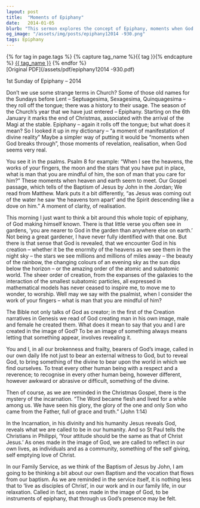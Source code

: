```yaml
---
layout: post
title:  "Moments of Epiphany"
date:   2014-01-05
blurb: "This sermon explores the concept of Epiphany, moments when God breaks through and seems very real. It discusses how God makes himself known through creation, how humans are created in God's image and are called to reveal God in their daily lives, and the mystery of the incarnation. It also touches on the vocation that flows from baptism."
og_image: "/assets/img/posts/epiphany12014 -930.png"
tags: Epiphany
---    
```

<div class="tag-pills">
  {% for tag in page.tags %}
    {% capture tag_name %}{{ tag }}{% endcapture %}
    <a href="{{ site.baseurl }}/tag/{{ tag_name }}" class="tag-pill">{{ tag_name }}</a>
  {% endfor %}
</div>
[Original PDF](/assets/pdf/epiphany12014 -930.pdf)

1st Sunday of Epiphany – 2014

Don’t we use some strange terms in Church? Some of those old names for the Sundays before Lent – Septuagesima, Sexagesima, Quinquagesima – they roll off the tongue; there was a history to their usage. The season of the Church’s year that we have just entered – Epiphany. Starting on the 6th January it marks the end of Christmas, associated with the arrival of the Magi at the stable. Epiphany – again it rolls off the tongue; but what does it mean? So I looked it up in my dictionary – “a moment of manifestation of divine reality” Maybe a simpler way of putting it would be “moments when God breaks through”, those moments of revelation, realisation, when God seems very real.

You see it in the psalms. Psalm 8 for example: “When I see the heavens, the works of your fingers, the moon and the stars that you have put in place, what is man that you are mindful of him, the son of man that you care for him?” These moments when heaven and earth seem to meet. Our Gospel passage, which tells of the Baptism of Jesus by John in the Jordan; We read from Matthew. Mark puts it a bit differently, “as Jesus was coming out of the water he saw ‘the heavens torn apart’ and the Spirit descending like a dove on him.” A moment of clarity, of realisation.

This morning I just want to think a bit around this whole topic of epiphany, of God making himself known. There is that little verse you often see in gardens, ‘you are nearer to God in the garden than anywhere else on earth.’ Not being a great gardener, I have never fully identified with that one. But there is that sense that God is revealed, that we encounter God in his creation – whether it be the enormity of the heavens as we see them in the night sky – the stars we see millions and millions of miles away – the beauty of the rainbow, the changing colours of an evening sky as the sun dips below the horizon – or the amazing order of the atomic and subatomic world. The sheer order of creation, from the expanses of the galaxies to the interaction of the smallest subatomic particles, all expressed in mathematical models has never ceased to inspire me, to move me to wonder, to worship. Well may we say with the psalmist, when I consider the work of your fingers – what is man that you are mindful of him?

The Bible not only talks of God as creator; in the first of the Creation narratives in Genesis we read of God creating man in his own image, male and female he created them. What does it mean to say that you and I are created in the image of God? To be an image of something always means letting that something appear, involves revealing it.

You and I, in all our brokenness and frailty, bearers of God’s image, called in our own daily life not just to bear an external witness to God, but to reveal God, to bring something of the divine to bear upon the world in which we find ourselves. To treat every other human being with a respect and a reverence; to recognise in every other human being, however different, however awkward or abrasive or difficult, something of the divine.

Then of course, as we are reminded in the Christmas Gospel, there is the mystery of the incarnation. “The Word became flesh and lived for a while among us. We have seen his glory, the glory of the one and only Son who came from the Father, full of grace and truth.” (John 1:14)

In the Incarnation, in his divinity and his humanity Jesus reveals God, reveals what we are called to be in our humanity. And so St Paul tells the Christians in Philippi, ‘Your attitude should be the same as that of Christ Jesus.’ As ones made in the image of God, we are called to reflect in our own lives, as individuals and as a community, something of the self giving, self emptying love of Christ.

In our Family Service, as we think of the Baptism of Jesus by John, I am going to be thinking a bit about our own Baptism and the vocation that flows from our baptism. As we are reminded in the service itself, it is nothing less that to ‘live as disciples of Christ’, in our work and in our family life, in our relaxation. Called in fact, as ones made in the image of God, to be instruments of epiphany, that through us God’s presence may be felt.
